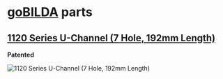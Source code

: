 # [goBILDA](https://www.gobilda.com/) parts
## [1120 Series U-Channel (7 Hole, 192mm Length)](https://www.gobilda.com/1120-series-u-channel-7-hole-192mm-length/)

**Patented**

<img alt='1120 Series U-Channel (7 Hole, 192mm Length)' src='../../../generated_files/parts/gobilda/structure-u-channel-7.svg'/>
